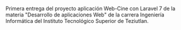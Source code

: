 Primera entrega del proyecto aplicación Web-Cine con Laravel 7 de la materia "Desarrollo de aplicaciones Web" de la carrera Ingeniería Informática del Instituto Tecnológico Superior de Teziutlan.
